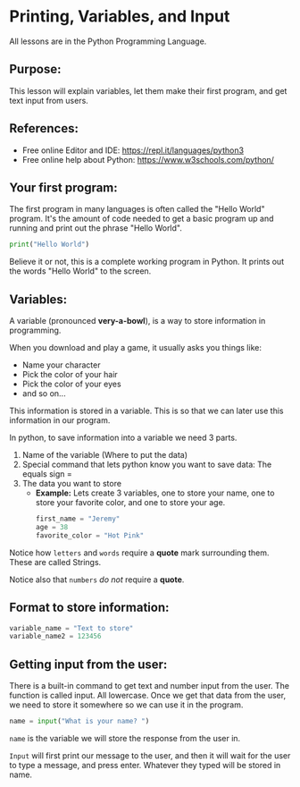 # Printing, Variables, and Input
All lessons are in the Python Programming Language.

## Purpose:
This lesson will explain variables, let them make their first program, and get text input from users. 

## References:
- Free online Editor and IDE: https://repl.it/languages/python3
- Free online help about Python:  https://www.w3schools.com/python/

## Your first program:
The first program in many languages is often called the "Hello World" program.  It's the amount of code needed to get a basic program up and running and print out the phrase "Hello World".  
```python
print("Hello World")
```

Believe it or not, this is a complete working program in Python.  It prints out the words "Hello World" to the screen.

## Variables:
A variable (pronounced **very-a-bowl**), is a way to store information in programming.  

When you download and play a game, it usually asks you things like:
- Name your character
- Pick the color of your hair
- Pick the color of your eyes
- and so on...

This information is stored in a variable.  This is so that we can later use this information in our program.

In python, to save information into a variable we need 3 parts.
1. Name of the variable (Where to put the data)
1. Special command that lets python know you want to save data: The equals sign =
1. The data you want to store
   - **Example:** Lets create 3 variables, one to store your name, one to store your favorite color, and one to store your age.
        ```python
        first_name = "Jeremy"
        age = 38
        favorite_color = "Hot Pink"
        ```

Notice how `letters` and `words` require a **quote** mark surrounding them.  These are called Strings.

Notice also that `numbers` _do not_ require a **quote**.

## Format to store information:
```python
variable_name = "Text to store"
variable_name2 = 123456
```

## Getting input from the user:
There is a built-in command to get text and number input from the user.  The function is called input.  All lowercase.  Once we get that data from the user, we need to store it somewhere so we can use it in the program.
```python
name = input("What is your name? ")
```

`name` is the variable we will store the response from the user in.

`Input` will first print our message to the user, and then it will wait for the user to type a message, and press enter.  Whatever they typed will be stored in name.